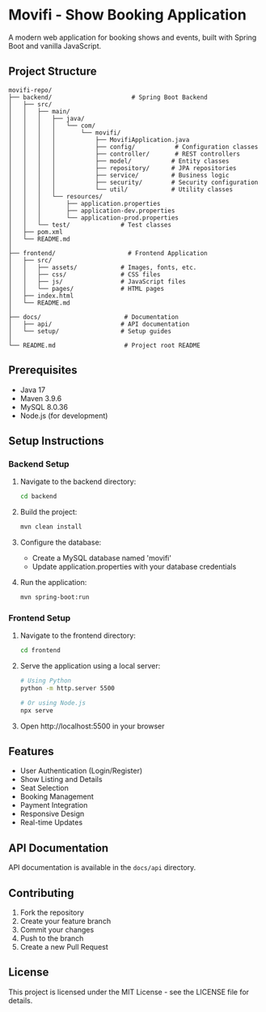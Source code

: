 # Movifi - Show Booking Application

A modern web application for booking shows and events, built with Spring Boot and vanilla JavaScript.

## Project Structure

```
movifi-repo/
├── backend/                      # Spring Boot Backend
│   ├── src/
│   │   ├── main/
│   │   │   ├── java/
│   │   │   │   └── com/
│   │   │   │       └── movifi/
│   │   │   │           ├── MovifiApplication.java
│   │   │   │           ├── config/           # Configuration classes
│   │   │   │           ├── controller/       # REST controllers
│   │   │   │           ├── model/           # Entity classes
│   │   │   │           ├── repository/      # JPA repositories
│   │   │   │           ├── service/         # Business logic
│   │   │   │           ├── security/        # Security configuration
│   │   │   │           └── util/            # Utility classes
│   │   │   └── resources/
│   │   │       ├── application.properties
│   │   │       ├── application-dev.properties
│   │   │       └── application-prod.properties
│   │   └── test/              # Test classes
│   ├── pom.xml
│   └── README.md
│
├── frontend/                    # Frontend Application
│   ├── src/
│   │   ├── assets/            # Images, fonts, etc.
│   │   ├── css/               # CSS files
│   │   ├── js/                # JavaScript files
│   │   └── pages/             # HTML pages
│   ├── index.html
│   └── README.md
│
├── docs/                       # Documentation
│   ├── api/                   # API documentation
│   └── setup/                 # Setup guides
│
└── README.md                   # Project root README
```

## Prerequisites

- Java 17
- Maven 3.9.6
- MySQL 8.0.36
- Node.js (for development)

## Setup Instructions

### Backend Setup

1. Navigate to the backend directory:

   ```bash
   cd backend
   ```

2. Build the project:

   ```bash
   mvn clean install
   ```

3. Configure the database:

   - Create a MySQL database named 'movifi'
   - Update application.properties with your database credentials

4. Run the application:
   ```bash
   mvn spring-boot:run
   ```

### Frontend Setup

1. Navigate to the frontend directory:

   ```bash
   cd frontend
   ```

2. Serve the application using a local server:

   ```bash
   # Using Python
   python -m http.server 5500

   # Or using Node.js
   npx serve
   ```

3. Open http://localhost:5500 in your browser

## Features

- User Authentication (Login/Register)
- Show Listing and Details
- Seat Selection
- Booking Management
- Payment Integration
- Responsive Design
- Real-time Updates

## API Documentation

API documentation is available in the `docs/api` directory.

## Contributing

1. Fork the repository
2. Create your feature branch
3. Commit your changes
4. Push to the branch
5. Create a new Pull Request

## License

This project is licensed under the MIT License - see the LICENSE file for details.
